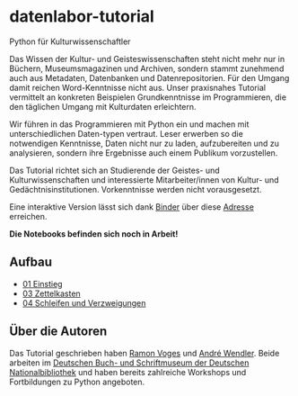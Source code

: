 # datenlabor-tutorial
Python für Kulturwissenschaftler

Das Wissen der Kultur- und Geisteswissenschaften steht nicht mehr nur in Büchern, Museumsmagazinen und Archiven, sondern stammt zunehmend auch aus Metadaten, Datenbanken und Datenrepositorien. Für den Umgang damit reichen Word-Kenntnisse nicht aus. Unser praxisnahes Tutorial vermittelt an konkreten Beispielen Grundkenntnisse im Programmieren, die den täglichen Umgang mit Kulturdaten erleichtern.

Wir führen in das Programmieren mit Python ein und machen mit unterschiedlichen Daten-typen vertraut. Leser erwerben so die notwendigen Kenntnisse, Daten nicht nur zu laden, aufzubereiten und zu analysieren, sondern ihre Ergebnisse auch einem Publikum vorzustellen.

Das Tutorial richtet sich an Studierende der Geistes- und Kulturwissenschaften und interessierte Mitarbeiter/innen von Kultur- und Gedächtnisinstitutionen. Vorkenntnisse werden nicht vorausgesetzt.

Eine interaktive Version lässt sich dank [Binder](https://mybinder.org/) über diese [Adresse](https://mybinder.org/v2/gh/buchmuseum/datenlabor-tutorial/master) erreichen.

**Die Notebooks befinden sich noch in Arbeit!**


## Aufbau

* [01 Einstieg](01_Einstieg.ipynb)
* [03 Zettelkasten](03_Zettelkasten.ipynb)
* [04 Schleifen und Verzweigungen](04_Schleifen_und_Verzweigungen.ipynb)


## Über die Autoren

Das Tutorial geschrieben haben [Ramon Voges](https://www.ramonvoges.de) und [André Wendler](https://www.andrewendler.de/). Beide arbeiten im [Deutschen Buch- und Schriftmuseum der Deutschen Nationalbibliothek](https://www.dnb.de/DE/Ueber-uns/DBSM/dbsm_node.html) und haben bereits zahlreiche Workshops und Fortbildungen zu Python angeboten.